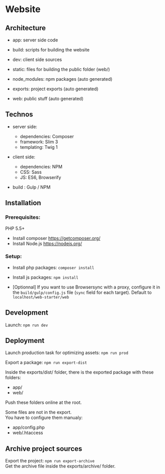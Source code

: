 # Website

## Architecture

- app: server side code

- build: scripts for building the website

- dev: client side sources

- static: files for building the public folder (web/)

- node_modules: npm packages (auto generated)

- exports: project exports (auto generated)

- web: public stuff (auto generated)

## Technos

- server side:
    - dependencies: Composer
    - framework: Slim 3
    - templating: Twig 1
  


- client side:
    - dependencies: NPM
    - CSS: Sass
    - JS: ES6, Browserify

  
- build : Gulp / NPM

## Installation

### Prerequisites:

PHP 5.5+

- Install composer <https://getcomposer.org/>
- Install Node.js <https://nodejs.org/>

### Setup: 

- Install php packages: `composer install`

- Install js packages: `npm install`

- [Optionnal] If you want to use Browsersync with a proxy, configure it in the `build/gulp/config.js` file (`sync` field for each target). Default to `localhost/web-starter/web`

## Development

Launch: `npm run dev`

## Deployment

Launch production task for optimizing assets: `npm run prod`  
  
Export a package: `npm run export-dist`  
  
Inside the exports/dist/ folder, there is the exported package with these folders:  
  - app/  
  - web/
  
Push these folders online at the root.  

Some files are not in the export.  
You have to configure them manualy:  

- app/config.php  
- web/.htaccess  

## Archive project sources

Export the project: `npm run export-archive`  
Get the archive file inside the exports/archive/ folder.




